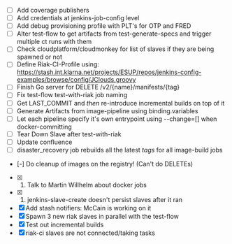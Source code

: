  - [ ] Add coverage publishers
 - [ ] Add credentials at jenkins-job-config level
 - [ ] Add debug provisioning profile with PLT's for OTP and FRED
 - [ ] Alter test-flow to get artifacts from test-generate-specs and trigger multiple ct runs with them
 - [ ] Check cloudplatform/cloudmonkey for list of slaves if they are being spawned or not
 - [ ] Define Riak-CI-Profile using: https://stash.int.klarna.net/projects/ESUP/repos/jenkins-config-examples/browse/config/JClouds.groovy
 - [ ] Finish Go server for DELETE /v2/{name}/manifests/{tag}
 - [ ] Fix test-flow test-with-riak job naming
 - [ ] Get LAST_COMMIT and _then_ re-introduce incremental builds on top of it
 - [ ] Generate Artifacts from image-pipeline using binding.variables
 - [ ] Let each pipeline specify it's own entrypoint using --change=[] when docker-committing
 - [ ] Tear Down Slave after test-with-riak
 - [ ] Update confluence
 - [ ] disaster_recovery job rebuilds all the latest _tags_ for all image-build jobs
 - [-] Do cleanup of images on the registry! (Can't do DELETEs)
 - [X] 1. Talk to Martin Willhelm about docker jobs
 - [X] 1. jenkins-slave-create doesn't persist slaves after it ran
 - [X] Add stash notifiers: McCain is working on it
 - [X] Spawn 3 new riak slaves in parallel with the test-flow
 - [X] Test out incremental builds
 - [X] riak-ci slaves are not connected/taking tasks
